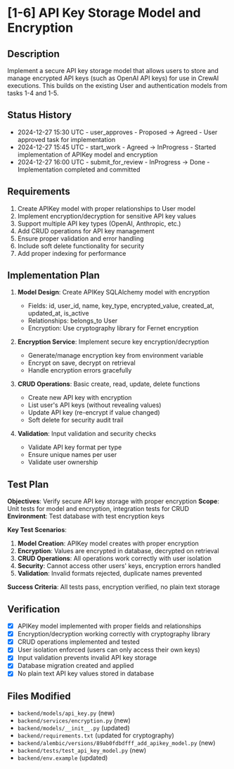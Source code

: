 # [1-6] API Key Storage Model and Encryption

## Description
Implement a secure API key storage model that allows users to store and manage encrypted API keys (such as OpenAI API keys) for use in CrewAI executions. This builds on the existing User and authentication models from tasks 1-4 and 1-5.

## Status History
- 2024-12-27 15:30 UTC - user_approves - Proposed → Agreed - User approved task for implementation
- 2024-12-27 15:45 UTC - start_work - Agreed → InProgress - Started implementation of APIKey model and encryption
- 2024-12-27 16:00 UTC - submit_for_review - InProgress → Done - Implementation completed and committed

## Requirements
1. Create APIKey model with proper relationships to User model
2. Implement encryption/decryption for sensitive API key values
3. Support multiple API key types (OpenAI, Anthropic, etc.)
4. Add CRUD operations for API key management
5. Ensure proper validation and error handling
6. Include soft delete functionality for security
7. Add proper indexing for performance

## Implementation Plan
1. **Model Design**: Create APIKey SQLAlchemy model with encryption
   - Fields: id, user_id, name, key_type, encrypted_value, created_at, updated_at, is_active
   - Relationships: belongs_to User
   - Encryption: Use cryptography library for Fernet encryption

2. **Encryption Service**: Implement secure key encryption/decryption
   - Generate/manage encryption key from environment variable
   - Encrypt on save, decrypt on retrieval
   - Handle encryption errors gracefully

3. **CRUD Operations**: Basic create, read, update, delete functions
   - Create new API key with encryption
   - List user's API keys (without revealing values)
   - Update API key (re-encrypt if value changed)
   - Soft delete for security audit trail

4. **Validation**: Input validation and security checks
   - Validate API key format per type
   - Ensure unique names per user
   - Validate user ownership

## Test Plan
**Objectives**: Verify secure API key storage with proper encryption
**Scope**: Unit tests for model and encryption, integration tests for CRUD
**Environment**: Test database with test encryption keys

**Key Test Scenarios**:
1. **Model Creation**: APIKey model creates with proper encryption
2. **Encryption**: Values are encrypted in database, decrypted on retrieval
3. **CRUD Operations**: All operations work correctly with user isolation
4. **Security**: Cannot access other users' keys, encryption errors handled
5. **Validation**: Invalid formats rejected, duplicate names prevented

**Success Criteria**: All tests pass, encryption verified, no plain text storage

## Verification
- [x] APIKey model implemented with proper fields and relationships
- [x] Encryption/decryption working correctly with cryptography library
- [x] CRUD operations implemented and tested
- [x] User isolation enforced (users can only access their own keys)
- [x] Input validation prevents invalid API key storage
- [x] Database migration created and applied
- [x] No plain text API key values stored in database

## Files Modified
- `backend/models/api_key.py` (new)
- `backend/services/encryption.py` (new) 
- `backend/models/__init__.py` (updated)
- `backend/requirements.txt` (updated for cryptography)
- `backend/alembic/versions/89ab0fdbdfff_add_apikey_model.py` (new)
- `backend/tests/test_api_key_model.py` (new)
- `backend/env.example` (updated) 